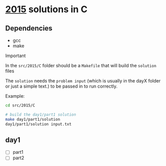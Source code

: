 # [2015](https://adventofcode.com/2015) solutions in C

## Dependencies
- gcc
- make

>[!IMPORTANT]
> In the `src/2015/C` folder should be a `Makefile` that will build the `solution` files
>
> The `solution` needs the `problem input` (which is usually in the dayX folder or just a simple text.) to be passed in to run correctly.
>
> Example:
>```bash
>cd src/2015/C
>
># build the day1/part1 solution
>make day1/part1/solution
>day1/part1/solution input.txt
>```

## day1
- [ ] part1
- [ ] part2

